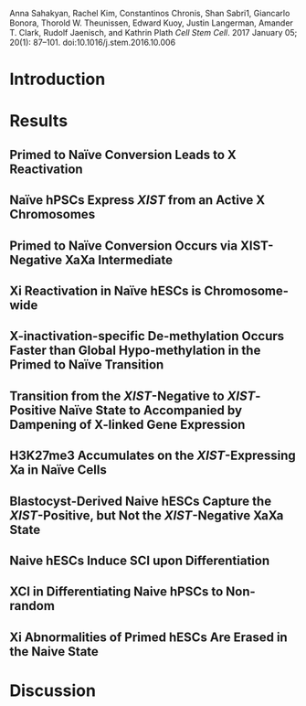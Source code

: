 Anna Sahakyan, Rachel Kim, Constantinos Chronis, Shan Sabri1, Giancarlo
Bonora, Thorold W. Theunissen, Edward Kuoy, Justin Langerman, Amander T.
Clark, Rudolf Jaenisch, and Kathrin Plath
*Cell Stem Cell*. 2017 January 05; 20(1): 87–101. doi:10.1016/j.stem.2016.10.006

# Introduction
# Results
## Primed to Naïve Conversion Leads to X Reactivation
## Naïve hPSCs Express *XIST* from an Active X Chromosomes
## Primed to Naïve Conversion Occurs via XIST-Negative XaXa Intermediate
## Xi Reactivation in Naïve hESCs is Chromosome-wide 
## X-inactivation-specific De-methylation Occurs Faster than Global Hypo-methylation in the Primed to Naïve Transition
## Transition from the *XIST*-Negative to *XIST*-Positive Naïve State to Accompanied by Dampening of X-linked Gene Expression
## H3K27me3 Accumulates on the *XIST*-Expressing Xa in Naïve Cells
## Blastocyst-Derived Naive hESCs Capture the *XIST*-Positive, but Not the *XIST*-Negative XaXa State
## Naive hESCs Induce SCI upon Differentiation
## XCI in Differentiating Naive hPSCs to Non-random
## Xi Abnormalities of Primed hESCs Are Erased in the Naive State
# Discussion
